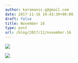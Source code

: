 ```yaml
---
author: karamanis.g@gmail.com
date: 2017-11-16 19:43:39+00:00
draft: false
title: November 16
type: post
url: /blog/2017/11/november-16
---
```




  
   ![](https://images.squarespace-cdn.com/content/v1/4f3f61bae4b063b909445965/1510861400722-MJLJ91SFSHRDAIOK3DCX/ke17ZwdGBToddI8pDm48kF9aEDQaTpZHfWEO2zppK7Z7gQa3H78H3Y0txjaiv_0fDoOvxcdMmMKkDsyUqMSsMWxHk725yiiHCCLfrh8O1z5QPOohDIaIeljMHgDF5CVlOqpeNLcJ80NK65_fV7S1UX7HUUwySjcPdRBGehEKrDf5zebfiuf9u6oCHzr2lsfYZD7bBzAwq_2wCJyqgJebgg/IMG_2773.jpg?format=original)

  

  
   ![](https://images.squarespace-cdn.com/content/v1/4f3f61bae4b063b909445965/1510861401327-YHAQKIQRBQJBEQVRYASQ/ke17ZwdGBToddI8pDm48kF9aEDQaTpZHfWEO2zppK7Z7gQa3H78H3Y0txjaiv_0fDoOvxcdMmMKkDsyUqMSsMWxHk725yiiHCCLfrh8O1z5QPOohDIaIeljMHgDF5CVlOqpeNLcJ80NK65_fV7S1UX7HUUwySjcPdRBGehEKrDf5zebfiuf9u6oCHzr2lsfYZD7bBzAwq_2wCJyqgJebgg/IMG_2775.jpg?format=original)

  


